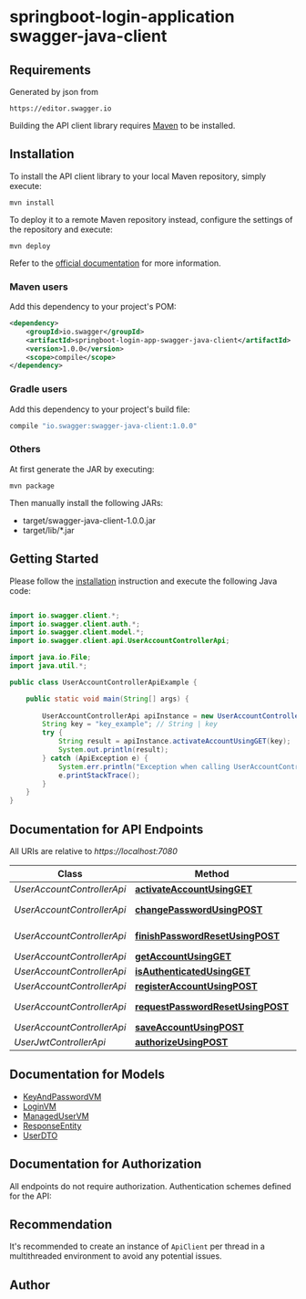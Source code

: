 # springboot-login-application swagger-java-client

## Requirements
Generated by json from 

    https://editor.swagger.io
            
Building the API client library requires [Maven](https://maven.apache.org/) to be installed.

## Installation

To install the API client library to your local Maven repository, simply execute:

```shell
mvn install
```

To deploy it to a remote Maven repository instead, configure the settings of the repository and execute:

```shell
mvn deploy
```

Refer to the [official documentation](https://maven.apache.org/plugins/maven-deploy-plugin/usage.html) for more information.

### Maven users

Add this dependency to your project's POM:

```xml
<dependency>
    <groupId>io.swagger</groupId>
    <artifactId>springboot-login-app-swagger-java-client</artifactId>
    <version>1.0.0</version>
    <scope>compile</scope>
</dependency>
```

### Gradle users

Add this dependency to your project's build file:

```groovy
compile "io.swagger:swagger-java-client:1.0.0"
```

### Others

At first generate the JAR by executing:

    mvn package

Then manually install the following JARs:

* target/swagger-java-client-1.0.0.jar
* target/lib/*.jar

## Getting Started

Please follow the [installation](#installation) instruction and execute the following Java code:

```java

import io.swagger.client.*;
import io.swagger.client.auth.*;
import io.swagger.client.model.*;
import io.swagger.client.api.UserAccountControllerApi;

import java.io.File;
import java.util.*;

public class UserAccountControllerApiExample {

    public static void main(String[] args) {
        
        UserAccountControllerApi apiInstance = new UserAccountControllerApi();
        String key = "key_example"; // String | key
        try {
            String result = apiInstance.activateAccountUsingGET(key);
            System.out.println(result);
        } catch (ApiException e) {
            System.err.println("Exception when calling UserAccountControllerApi#activateAccountUsingGET");
            e.printStackTrace();
        }
    }
}

```

## Documentation for API Endpoints

All URIs are relative to *https://localhost:7080*

Class | Method | HTTP request | Description
------------ | ------------- | ------------- | -------------
*UserAccountControllerApi* | [**activateAccountUsingGET**](docs/UserAccountControllerApi.md#activateAccountUsingGET) | **GET** /api/activate | activateAccount
*UserAccountControllerApi* | [**changePasswordUsingPOST**](docs/UserAccountControllerApi.md#changePasswordUsingPOST) | **POST** /api/account/change_password | changePassword
*UserAccountControllerApi* | [**finishPasswordResetUsingPOST**](docs/UserAccountControllerApi.md#finishPasswordResetUsingPOST) | **POST** /api/account/reset_password/finish | finishPasswordReset
*UserAccountControllerApi* | [**getAccountUsingGET**](docs/UserAccountControllerApi.md#getAccountUsingGET) | **GET** /api/account | getAccount
*UserAccountControllerApi* | [**isAuthenticatedUsingGET**](docs/UserAccountControllerApi.md#isAuthenticatedUsingGET) | **GET** /api/authenticate | isAuthenticated
*UserAccountControllerApi* | [**registerAccountUsingPOST**](docs/UserAccountControllerApi.md#registerAccountUsingPOST) | **POST** /api/register | registerAccount
*UserAccountControllerApi* | [**requestPasswordResetUsingPOST**](docs/UserAccountControllerApi.md#requestPasswordResetUsingPOST) | **POST** /api/account/reset_password/init | requestPasswordReset
*UserAccountControllerApi* | [**saveAccountUsingPOST**](docs/UserAccountControllerApi.md#saveAccountUsingPOST) | **POST** /api/account | saveAccount
*UserJwtControllerApi* | [**authorizeUsingPOST**](docs/UserJwtControllerApi.md#authorizeUsingPOST) | **POST** /api/authenticate | authorize


## Documentation for Models

 - [KeyAndPasswordVM](docs/KeyAndPasswordVM.md)
 - [LoginVM](docs/LoginVM.md)
 - [ManagedUserVM](docs/ManagedUserVM.md)
 - [ResponseEntity](docs/ResponseEntity.md)
 - [UserDTO](docs/UserDTO.md)


## Documentation for Authorization

All endpoints do not require authorization.
Authentication schemes defined for the API:

## Recommendation

It's recommended to create an instance of `ApiClient` per thread in a multithreaded environment to avoid any potential issues.

## Author



